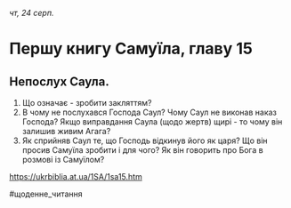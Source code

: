 
_чт, 24 серп._

# Першу книгу Самуїла, главу 15

## Непослух Саула.
1. Що означає - зробити закляттям?
2. В чому не послухався Господа Саул? Чому Саул не виконав наказ Господа? Якщо виправдання Саула (щодо жертв) щирі - то чому він залишив живим Агага?
3. Як сприйняв Саул те, що Господь відкинув його як царя? Що він просив Самуїла зробити і для чого? Як він говорить про Бога в розмові із Самуїлом?

https://ukrbiblia.at.ua/1SA/1sa15.htm 

#щоденне_читання

